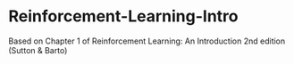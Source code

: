# Reinforcement-Learning-Intro
Based on Chapter 1 of Reinforcement Learning: An Introduction 2nd edition (Sutton &amp; Barto)

